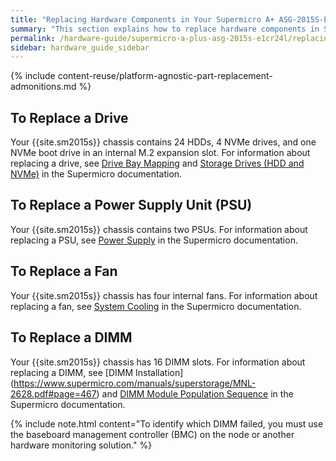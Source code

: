 ```yaml
---
title: "Replacing Hardware Components in Your Supermicro A+ ASG-2015S-E1CR24L Nodes"
summary: "This section explains how to replace hardware components in Supermicro 2015S nodes."
permalink: /hardware-guide/supermicro-a-plus-asg-2015s-e1cr24l/replacing-hardware-components.html
sidebar: hardware_guide_sidebar
---
```


{% include content-reuse/platform-agnostic-part-replacement-admonitions.md %}

## To Replace a Drive
Your {{site.sm2015s}} chassis contains 24 HDDs, 4 NVMe drives, and one NVMe boot drive in an internal M.2 expansion slot. For information about replacing a drive, see [Drive Bay Mapping](drive-bay-mapping.html) and [Storage Drives (HDD and NVMe)](https://www.supermicro.com/manuals/superstorage/MNL-2628.pdf#page=49) in the Supermicro documentation.


## To Replace a Power Supply Unit (PSU)
Your {{site.sm2015s}} chassis contains two PSUs. For information about replacing a PSU, see [Power Supply](https://www.supermicro.com/manuals/superstorage/MNL-2628.pdf#page=62) in the Supermicro documentation.


## To Replace a Fan
Your {{site.sm2015s}} chassis has four internal fans. For information about replacing a fan, see [System Cooling](https://www.supermicro.com/manuals/superstorage/MNL-2628.pdf#page=58) in the Supermicro documentation.


## To Replace a DIMM
Your {{site.sm2015s}} chassis has 16 DIMM slots. For information about replacing a DIMM, see [DIMM Installation] (https://www.supermicro.com/manuals/superstorage/MNL-2628.pdf#page=467) and [DIMM Module Population Sequence](https://www.supermicro.com/manuals/superstorage/MNL-2628.pdf#page=46) in the Supermicro documentation.

{% include note.html content="To identify which DIMM failed, you must use the baseboard management controller (BMC) on the node or another hardware monitoring solution." %}
